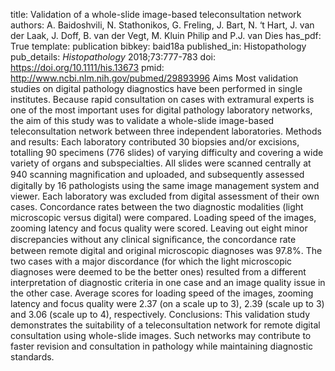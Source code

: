 title: Validation of a whole-slide image-based teleconsultation network
authors: A. Baidoshvili, N. Stathonikos, G. Freling, J. Bart, N. ‘t Hart, J. van der Laak, J. Doff, B. van der Vegt, M. Kluin Philip and P.J. van Dies
has_pdf: True
template: publication
bibkey: baid18a
published_in: Histopathology
pub_details: <i>Histopathology</i> 2018;73:777-783
doi: https://doi.org/10.1111/his.13673
pmid: http://www.ncbi.nlm.nih.gov/pubmed/29893996
Aims Most validation studies on digital pathology diagnostics have been performed in single institutes. Because rapid consultation on cases with extramural experts is one of the most important uses for digital pathology laboratory networks, the aim of this study was to validate a whole-slide image-based teleconsultation network between three independent laboratories. Methods and results: Each laboratory contributed 30 biopsies and/or excisions, totalling 90 specimens (776 slides) of varying difficulty and covering a wide variety of organs and subspecialties. All slides were scanned centrally at 940 scanning magniﬁcation and uploaded, and subsequently assessed digitally by 16 pathologists using the same image management system and viewer. Each laboratory was excluded from digital assessment of their own cases. Concordance rates between the two diagnostic modalities (light microscopic versus digital) were compared. Loading speed of the images, zooming latency and focus quality were scored. Leaving out eight minor discrepancies without any clinical signiﬁcance, the concordance rate between remote digital and original microscopic diagnoses was 97.8%. The two cases with a major discordance (for which the light microscopic diagnoses were deemed to be the better ones) resulted from a different interpretation of diagnostic criteria in one case and an image quality issue in the other case. Average scores for loading speed of the images, zooming latency and focus quality were 2.37 (on a scale up to 3), 2.39 (scale up to 3) and 3.06 (scale up to 4), respectively. Conclusions: This validation study demonstrates the suitability of a teleconsultation network for remote digital consultation using whole-slide images. Such networks may contribute to faster revision and consultation in pathology while maintaining diagnostic standards.

